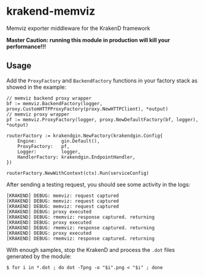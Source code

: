 # krakend-memviz
Memviz exporter middleware for the KrakenD framework

**Master Caution: running this module in production will kill your performance!!!**

## Usage

Add the `ProxyFactory` and `BackendFactory` functions in your factory stack as showed in the example:

```
// memviz backend proxy wrapper
bf := memviz.BackendFactory(logger, proxy.CustomHTTPProxyFactory(proxy.NewHTTPClient), *output)
// memviz proxy wrapper
pf := memviz.ProxyFactory(logger, proxy.NewDefaultFactory(bf, logger), *output)

routerFactory := krakendgin.NewFactory(krakendgin.Config{
	Engine:         gin.Default(),
	ProxyFactory:   pf,
	Logger:         logger,
	HandlerFactory: krakendgin.EndpointHandler,
})

routerFactory.NewWithContext(ctx).Run(serviceConfig)
```	

After sending a testing request, you should see some activity in the logs:

```
[KRAKEND] DEBUG: memviz: request captured
[KRAKEND] DEBUG: memviz: request captured
[KRAKEND] DEBUG: memviz: request captured
[KRAKEND] DEBUG: proxy executed
[KRAKEND] DEBUG: rmemviz: response captured. returning
[KRAKEND] DEBUG: proxy executed
[KRAKEND] DEBUG: rmemviz: response captured. returning
[KRAKEND] DEBUG: proxy executed
[KRAKEND] DEBUG: rmemviz: response captured. returning
```

With enough samples, stop the KrakenD and process the `.dot` files generated by the module:

```
$ for i in *.dot ; do dot -Tpng -o "$i".png < "$i" ; done
```